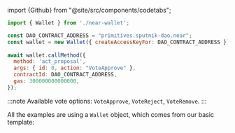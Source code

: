 import {Github} from "@site/src/components/codetabs";

```js
import { Wallet } from './near-wallet';

const DAO_CONTRACT_ADDRESS = "primitives.sputnik-dao.near";
const wallet = new Wallet({ createAccessKeyFor: DAO_CONTRACT_ADDRESS });
 
await wallet.callMethod({
  method: 'act_proposal',
  args: { id: 0, action: "VoteApprove" },
  contractId: DAO_CONTRACT_ADDRESS,
  gas: 300000000000000,
});
```

:::note
Available vote options: `VoteApprove`, `VoteReject`, `VoteRemove`.
:::

All the examples are using a `Wallet` object, which comes from our basic template:

<Github fname="near-wallet.js"
  url="https://github.com/near-examples/hello-near-js/blob/master/frontend/near-wallet.js"
  start="20" end="27" />